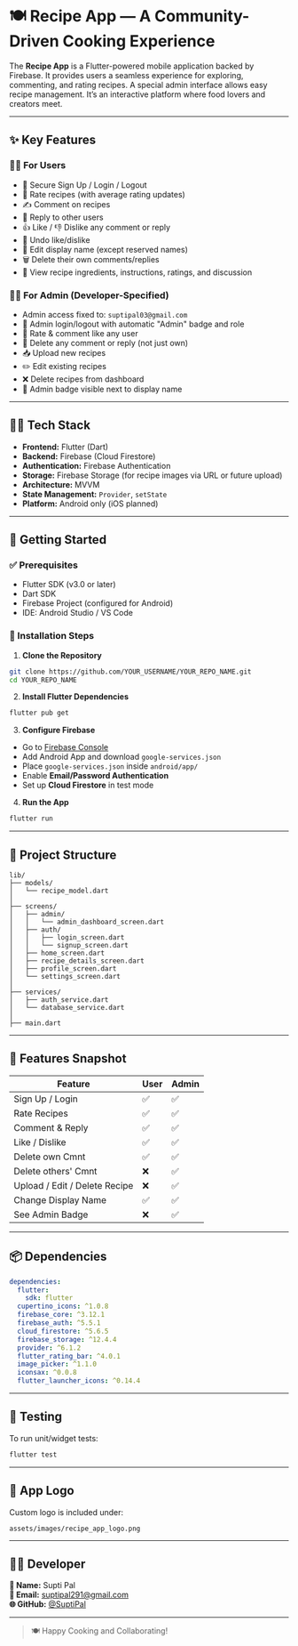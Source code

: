 # 🍽️ Recipe App — A Community-Driven Cooking Experience

The **Recipe App** is a Flutter-powered mobile application backed by Firebase. It provides users a seamless experience for exploring, commenting, and rating recipes. A special admin interface allows easy recipe management. It’s an interactive platform where food lovers and creators meet.

---

## ✨ Key Features

### 👩‍🍳 For Users

- 🔐 Secure Sign Up / Login / Logout
- 🌟 Rate recipes (with average rating updates)
- ✍️ Comment on recipes
- 💬 Reply to other users
- 👍 Like / 👎 Dislike any comment or reply
- 🔁 Undo like/dislike
- 📝 Edit display name (except reserved names)
- 🗑️ Delete their own comments/replies
- 👀 View recipe ingredients, instructions, ratings, and discussion

### 👨‍💼 For Admin (Developer-Specified)

- Admin access fixed to: `suptipal03@gmail.com`
- 🔐 Admin login/logout with automatic "Admin" badge and role
- 🌟 Rate & comment like any user
- 👮 Delete any comment or reply (not just own)
- 📥 Upload new recipes
- ✏️ Edit existing recipes
- ❌ Delete recipes from dashboard
- 💎 Admin badge visible next to display name

---

## 🧑‍💻 Tech Stack

- **Frontend:** Flutter (Dart)
- **Backend:** Firebase (Cloud Firestore)
- **Authentication:** Firebase Authentication
- **Storage:** Firebase Storage (for recipe images via URL or future upload)
- **Architecture:** MVVM
- **State Management:** `Provider`, `setState`
- **Platform:** Android only (iOS planned)

---

## 🚀 Getting Started

### ✅ Prerequisites

- Flutter SDK (v3.0 or later)
- Dart SDK
- Firebase Project (configured for Android)
- IDE: Android Studio / VS Code

### 🔨 Installation Steps

1. **Clone the Repository**

```bash
git clone https://github.com/YOUR_USERNAME/YOUR_REPO_NAME.git
cd YOUR_REPO_NAME
```

2. **Install Flutter Dependencies**

```bash
flutter pub get
```

3. **Configure Firebase**

- Go to [Firebase Console](https://console.firebase.google.com)
- Add Android App and download `google-services.json`
- Place `google-services.json` inside `android/app/`
- Enable **Email/Password Authentication**
- Set up **Cloud Firestore** in test mode

4. **Run the App**

```bash
flutter run
```

---

## 📁 Project Structure

```
lib/
├── models/
│   └── recipe_model.dart
│
├── screens/
│   ├── admin/
│   │   └── admin_dashboard_screen.dart
│   ├── auth/
│   │   ├── login_screen.dart
│   │   └── signup_screen.dart
│   ├── home_screen.dart
│   ├── recipe_details_screen.dart
│   ├── profile_screen.dart
│   └── settings_screen.dart
│
├── services/
│   ├── auth_service.dart
│   └── database_service.dart
│
├── main.dart
```

---

## 📱 Features Snapshot

| Feature           | User | Admin |
|------------------|------|-------|
| Sign Up / Login  | ✅   | ✅    |
| Rate Recipes     | ✅   | ✅    |
| Comment & Reply  | ✅   | ✅    |
| Like / Dislike   | ✅   | ✅    |
| Delete own Cmnt  | ✅   | ✅    |
| Delete others' Cmnt | ❌   | ✅    |
| Upload / Edit / Delete Recipe | ❌ | ✅ |
| Change Display Name | ✅ | ✅    |
| See Admin Badge  | ❌   | ✅    |

---

## 📦 Dependencies

```yaml
dependencies:
  flutter:
    sdk: flutter
  cupertino_icons: ^1.0.8
  firebase_core: ^3.12.1
  firebase_auth: ^5.5.1
  cloud_firestore: ^5.6.5
  firebase_storage: ^12.4.4
  provider: ^6.1.2
  flutter_rating_bar: ^4.0.1
  image_picker: ^1.1.0
  iconsax: ^0.0.8
  flutter_launcher_icons: ^0.14.4
```

---

## 🧪 Testing

To run unit/widget tests:

```bash
flutter test
```

---

## 🎨 App Logo

Custom logo is included under:

```
assets/images/recipe_app_logo.png
```

---

## 🧑‍💻 Developer

**👤 Name:** Supti Pal  
**📧 Email:** [suptipal291@gmail.com](mailto:suptipal291@gmail.com)  
**🌐 GitHub:** [@SuptiPal](https://github.com/SuptiPal)

---

> 🍽️ Happy Cooking and Collaborating!
